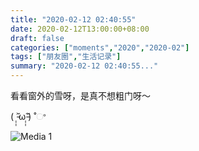 ```yaml
---
title: "2020-02-12 02:40:55"
date: 2020-02-12T13:00:00+08:00
draft: false
categories: ["moments","2020","2020-02"]
tags: ["朋友圈","生活记录"]
summary: "2020-02-12 02:40:55..."
---
```


看看窗外的雪呀，是真不想粗门呀～

( ˃̵̣̣̣̣̆ω˂̵̣̣̣̣̆)﻿ ˚ଂ﻿

![Media 1](/Moments/photos/2020-02-12/202002120240550.jpg)

